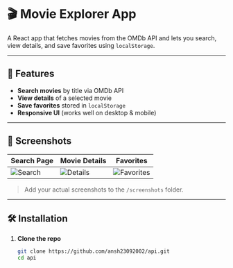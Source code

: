 # 🎬 Movie Explorer App

A React app that fetches movies from the OMDb API and lets you search, view details, and save favorites using `localStorage`.

---

## 🚀 Features

- **Search movies** by title via OMDb API  
- **View details** of a selected movie  
- **Save favorites** stored in `localStorage`  
- **Responsive UI** (works well on desktop & mobile)

---

## 📸 Screenshots

| Search Page | Movie Details | Favorites |
|-------------|----------------|------------|
| ![Search](./screenshots/search.png) | ![Details](./screenshots/details.png) | ![Favorites](./screenshots/favorites.png) |

> Add your actual screenshots to the `/screenshots` folder.

---

## 🛠️ Installation

1. **Clone the repo**  
   ```bash
   git clone https://github.com/ansh23092002/api.git
   cd api
